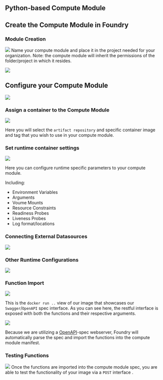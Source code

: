 ## Python-based Compute Module

## Create the Compute Module in Foundry
### Module Creation
![](/python/static/01_modal_create.png)
Name your compute module and place it in the project needed for your organization. Note: the compute module will inherit the permissions of the folder/project in which it resides. 

![](/python/static/01_modal_create_2.png)


## Configure your Compute Module
![](/python/static/01_nosetup.png)


### Assign a container to the Compute Module
![](/python/static/01_add_container.png)

Here you will select the `artifact repository` and specific container image and tag that you wish to use in your compute module. 


### Set runtime container settings
![](/python/static/01_runtime_settings.png)

Here you can configure runtime specific parameters to your compute module. 

Including:
* Environment Variables
* Arguments
* Voume Mounts
* Resource Constraints
* Readiness Probes
* Liveness Probes
* Log format/locations


### Connecting External Datasources
![](/python/static/01_connect_data.png)


### Other Runtime Configurations
![](/python/static/other_configs.png)


### Function Import

![](/python/static/01_swagger.png)

This is the `docker run ..` view of our image that showcases our `Swagger`/`OpenAPI` spec interface. As you can see here, the restful interface is exposed with both the functions and their respective arguments.  


![](/python/static/01_function_screen.png)

Because we are utilizing a [OpenAPI](https://www.openapis.org/)-spec webserver, Foundry will automatically parse the spec and import the functions into the compute module manifest. 


### Testing Functions 
![](/python/static/01_rest_test.png)
Once the functions are imported into the compute module spec, you are able to test the functionality of your image via a `POST` interface .

